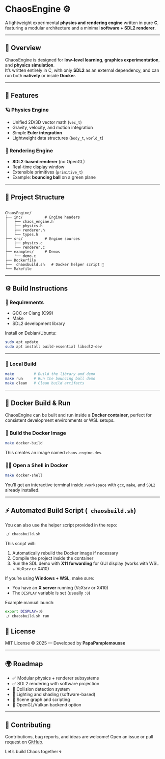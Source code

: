 # ChaosEngine ⚙️

A lightweight experimental **physics and rendering engine** written in pure **C**,  
featuring a modular architecture and a minimal **software + SDL2 renderer**.

---

## 🚀 Overview

ChaosEngine is designed for **low-level learning**, **graphics experimentation**, and **physics simulation**.  
It’s written entirely in C, with only **SDL2** as an external dependency, and can run both **natively** or inside **Docker**.

---

## 🧩 Features

### 🪐 Physics Engine
- Unified 2D/3D vector math (`vec_t`)
- Gravity, velocity, and motion integration
- Simple **Euler integration**
- Lightweight data structures (`body_t`, `world_t`)

### 🎨 Rendering Engine
- **SDL2-based renderer** (no OpenGL)
- Real-time display window
- Extensible primitives (`primitive_t`)
- Example: **bouncing ball** on a green plane

---

## 🧱 Project Structure

```

ChaosEngine/
├── inc/          # Engine headers
│   ├── chaos_engine.h
│   ├── physics.h
│   ├── renderer.h
│   └── types.h
├── src/          # Engine sources
│   ├── physics.c
│   └── renderer.c
├── examples/     # Demos
│   └── demo.c
├── Dockerfile
├──  chaosbuild.sh   # Docker helper script 🐳
└── Makefile

````

---

## ⚙️ Build Instructions

### 🧰 Requirements
- GCC or Clang (C99)
- Make
- SDL2 development library

Install on Debian/Ubuntu:
```bash
sudo apt update
sudo apt install build-essential libsdl2-dev
````

---

### 🔧 Local Build

```bash
make         # Build the library and demo
make run     # Run the bouncing ball demo
make clean   # Clean build artifacts
```

---

## 🐳 Docker Build & Run

ChaosEngine can be built and run inside a **Docker container**,
perfect for consistent development environments or WSL setups.

### 🧱 Build the Docker Image

```bash
make docker-build
```

This creates an image named `chaos-engine-dev`.

### 🧑‍💻 Open a Shell in Docker

```bash
make docker-shell
```

You’ll get an interactive terminal inside `/workspace`
with `gcc`, `make`, and `SDL2` already installed.

---

## ⚡ Automated Build Script (` chaosbuild.sh`)

You can also use the helper script provided in the repo:

```bash
./ chaosbuild.sh
```

This script will:

1. Automatically rebuild the Docker image if necessary
2. Compile the project inside the container
3. Run the SDL demo with **X11 forwarding** for GUI display (works with WSL + VcXsrv or X410)

If you’re using **Windows + WSL**, make sure:

* You have an **X server** running (VcXsrv or X410)
* The `DISPLAY` variable is set (usually `:0`)

Example manual launch:

```bash
export DISPLAY=:0
./ chaosbuild.sh run
```


## 🧾 License

MIT License © 2025 — Developed by **PapaPamplemousse**

---

## 🌍 Roadmap

* ✅ Modular physics + renderer subsystems
* ✅ SDL2 rendering with software projection
* 🔄 Collision detection system
* 🌈 Lighting and shading (software-based)
* 🧩 Scene graph and scripting
* 🧠 OpenGL/Vulkan backend option

---

## 💬 Contributing

Contributions, bug reports, and ideas are welcome!
Open an issue or pull request on [GitHub](https://github.com/yourusername/ChaosEngine).

Let’s build Chaos together 🌀
